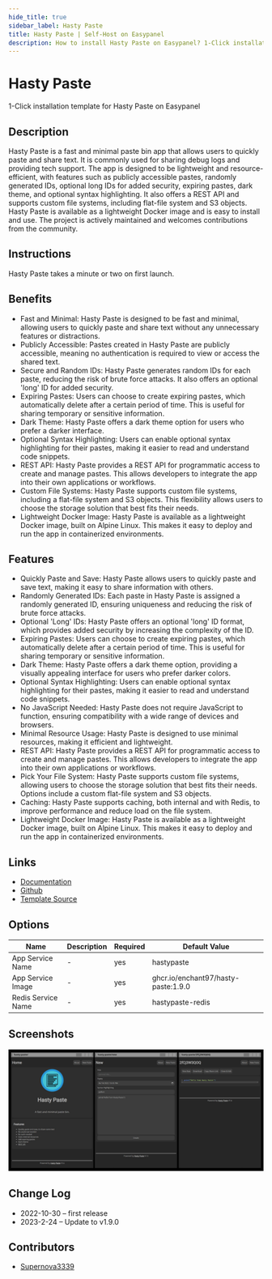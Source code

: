 ```yaml
---
hide_title: true
sidebar_label: Hasty Paste
title: Hasty Paste | Self-Host on Easypanel
description: How to install Hasty Paste on Easypanel? 1-Click installation template for Hasty Paste on Easypanel
---
```


<!-- generated -->

# Hasty Paste

1-Click installation template for Hasty Paste on Easypanel

## Description

Hasty Paste is a fast and minimal paste bin app that allows users to quickly paste and share text. It is commonly used for sharing debug logs and providing tech support. The app is designed to be lightweight and resource-efficient, with features such as publicly accessible pastes, randomly generated IDs, optional long IDs for added security, expiring pastes, dark theme, and optional syntax highlighting. It also offers a REST API and supports custom file systems, including flat-file system and S3 objects. Hasty Paste is available as a lightweight Docker image and is easy to install and use. The project is actively maintained and welcomes contributions from the community.

## Instructions

Hasty Paste takes a minute or two on first launch.

## Benefits

- Fast and Minimal: Hasty Paste is designed to be fast and minimal, allowing users to quickly paste and share text without any unnecessary features or distractions.
- Publicly Accessible: Pastes created in Hasty Paste are publicly accessible, meaning no authentication is required to view or access the shared text.
- Secure and Random IDs: Hasty Paste generates random IDs for each paste, reducing the risk of brute force attacks. It also offers an optional 'long' ID for added security.
- Expiring Pastes: Users can choose to create expiring pastes, which automatically delete after a certain period of time. This is useful for sharing temporary or sensitive information.
- Dark Theme: Hasty Paste offers a dark theme option for users who prefer a darker interface.
- Optional Syntax Highlighting: Users can enable optional syntax highlighting for their pastes, making it easier to read and understand code snippets.
- REST API: Hasty Paste provides a REST API for programmatic access to create and manage pastes. This allows developers to integrate the app into their own applications or workflows.
- Custom File Systems: Hasty Paste supports custom file systems, including a flat-file system and S3 objects. This flexibility allows users to choose the storage solution that best fits their needs.
- Lightweight Docker Image: Hasty Paste is available as a lightweight Docker image, built on Alpine Linux. This makes it easy to deploy and run the app in containerized environments.

## Features

- Quickly Paste and Save: Hasty Paste allows users to quickly paste and save text, making it easy to share information with others.
- Randomly Generated IDs: Each paste in Hasty Paste is assigned a randomly generated ID, ensuring uniqueness and reducing the risk of brute force attacks.
- Optional 'Long' IDs: Hasty Paste offers an optional 'long' ID format, which provides added security by increasing the complexity of the ID.
- Expiring Pastes: Users can choose to create expiring pastes, which automatically delete after a certain period of time. This is useful for sharing temporary or sensitive information.
- Dark Theme: Hasty Paste offers a dark theme option, providing a visually appealing interface for users who prefer darker colors.
- Optional Syntax Highlighting: Users can enable optional syntax highlighting for their pastes, making it easier to read and understand code snippets.
- No JavaScript Needed: Hasty Paste does not require JavaScript to function, ensuring compatibility with a wide range of devices and browsers.
- Minimal Resource Usage: Hasty Paste is designed to use minimal resources, making it efficient and lightweight.
- REST API: Hasty Paste provides a REST API for programmatic access to create and manage pastes. This allows developers to integrate the app into their own applications or workflows.
- Pick Your File System: Hasty Paste supports custom file systems, allowing users to choose the storage solution that best fits their needs. Options include a custom flat-file system and S3 objects.
- Caching: Hasty Paste supports caching, both internal and with Redis, to improve performance and reduce load on the file system.
- Lightweight Docker Image: Hasty Paste is available as a lightweight Docker image, built on Alpine Linux. This makes it easy to deploy and run the app in containerized environments.

## Links

- [Documentation](https://enchantedcode.co.uk/hasty-paste/)
- [Github](https://github.com/enchant97/hasty-paste)
- [Template Source](https://github.com/easypanel-io/templates/tree/main/templates/hastypaste)

## Options

Name | Description | Required | Default Value
-|-|-|-
App Service Name | - | yes | hastypaste
App Service Image | - | yes | ghcr.io/enchant97/hasty-paste:1.9.0
Redis Service Name | - | yes | hastypaste-redis

## Screenshots

![Hasty Paste Screenshot](./assets/screenshot.png)

## Change Log

- 2022-10-30 – first release
- 2023-2-24 – Update to v1.9.0

## Contributors

- [Supernova3339](https://github.com/Supernova3339)
